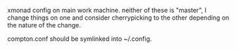 xmonad config on main work machine.
neither of these is "master", I change things on one and consider
cherrypicking to the other depending on the nature of the change.

compton.conf should be symlinked into ~/.config.
